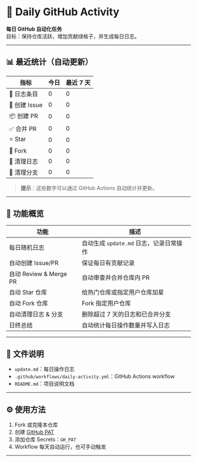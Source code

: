 # 🌟 Daily GitHub Activity

**每日 GitHub 自动化任务**  
目标：保持仓库活跃，增加贡献绿格子，并生成每日日志。

---

## 📊 最近统计（自动更新）

| 指标 | 今日 | 最近 7 天 |
|------|------|------------|
| 📝 日志条目 | 0 | 0 |
| 🔧 创建 Issue | 0 | 0 |
| 📦 创建 PR | 0 | 0 |
| ✅ 合并 PR | 0 | 0 |
| ⭐ Star | 0 | 0 |
| 🍴 Fork | 0 | 0 |
| 🧹 清理日志 | 0 | 0 |
| 🧹 清理分支 | 0 | 0 |

> **提示**：这些数字可以通过 GitHub Actions 自动统计并更新。

---

## 🚀 功能概览

| 功能 | 描述 |
|------|------|
| 每日随机日志 | 自动生成 `update.md` 日志，记录日常操作 |
| 自动创建 Issue/PR | 保证每日有贡献记录 |
| 自动 Review & Merge PR | 自动审查并合并仓库内 PR |
| 自动 Star 仓库 | 给热门仓库或指定用户仓库加星 |
| 自动 Fork 仓库 | Fork 指定用户仓库 |
| 自动清理日志 & 分支 | 删除超过 7 天的日志和已合并分支 |
| 日终总结 | 自动统计每日操作数量并写入日志 |

---

## 📁 文件说明

- `update.md`：每日操作日志  
- `.github/workflows/daily-activity.yml`：GitHub Actions workflow  
- `README.md`：项目说明文档  

---

## ⚙️ 使用方法

1. Fork 或克隆本仓库  
2. 创建 [GitHub PAT](https://docs.github.com/en/authentication/keeping-your-account-and-data-secure/creating-a-personal-access-token)  
3. 添加仓库 Secrets：`GH_PAT`  
4. Workflow 每天自动运行，也可手动触发  

---
